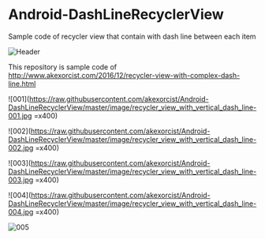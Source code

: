 # Android-DashLineRecyclerView
Sample code of recycler view that contain with dash line between each item

![Header](https://raw.githubusercontent.com/akexorcist/Android-DashLineRecyclerView/master/image/recycler_view_with_vertical_dash_line-header.jpg)

This repository is sample code of 
http://www.akexorcist.com/2016/12/recycler-view-with-complex-dash-line.html

![001](https://raw.githubusercontent.com/akexorcist/Android-DashLineRecyclerView/master/image/recycler_view_with_vertical_dash_line-001.jpg =x400)

![002](https://raw.githubusercontent.com/akexorcist/Android-DashLineRecyclerView/master/image/recycler_view_with_vertical_dash_line-002.jpg =x400)

![003](https://raw.githubusercontent.com/akexorcist/Android-DashLineRecyclerView/master/image/recycler_view_with_vertical_dash_line-003.jpg =x400)

![004](https://raw.githubusercontent.com/akexorcist/Android-DashLineRecyclerView/master/image/recycler_view_with_vertical_dash_line-004.jpg =x400)

![005](https://raw.githubusercontent.com/akexorcist/Android-DashLineRecyclerView/master/image/recycler_view_with_vertical_dash_line-005.gif)

